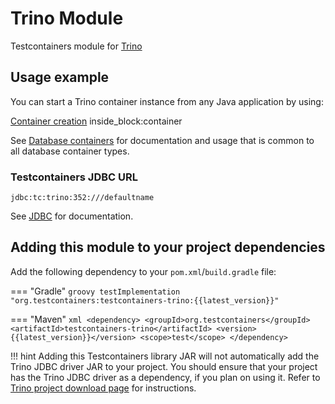 # Trino Module

Testcontainers module for [Trino](https://hub.docker.com/r/trinodb/trino)

## Usage example

You can start a Trino container instance from any Java application by using:

<!--codeinclude-->
[Container creation](../../../modules/trino/src/test/java/org/testcontainers/trino/TrinoContainerTest.java) inside_block:container
<!--/codeinclude-->

See [Database containers](./index.md) for documentation and usage that is common to all database container types.

### Testcontainers JDBC URL

`jdbc:tc:trino:352:///defaultname`

See [JDBC](./jdbc.md) for documentation.

## Adding this module to your project dependencies

Add the following dependency to your `pom.xml`/`build.gradle` file:

=== "Gradle"
    ```groovy
    testImplementation "org.testcontainers:testcontainers-trino:{{latest_version}}"
    ```

=== "Maven"
    ```xml
    <dependency>
        <groupId>org.testcontainers</groupId>
        <artifactId>testcontainers-trino</artifactId>
        <version>{{latest_version}}</version>
        <scope>test</scope>
    </dependency>
    ```

!!! hint
    Adding this Testcontainers library JAR will not automatically add the Trino JDBC driver JAR to your project.
    You should ensure that your project has the Trino JDBC driver as a dependency, if you plan on using it.
    Refer to [Trino project download page](https://trino.io/download.html) for instructions.


